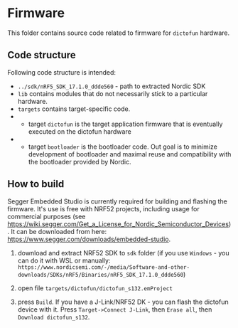 # Firmware

This folder contains source code related to firmware for `dictofun` hardware.

## Code structure

Following code structure is intended:

- `../sdk/nRF5_SDK_17.1.0_ddde560` - path to extracted Nordic SDK
- `lib` contains modules that do not necessarily stick to a particular hardware. 
- `targets` contains target-specific code.
- - target `dictofun` is the target application firmware that is eventually executed on the dictofun hardware
- - target `bootloader` is the bootloader code. Out goal is to minimize development of bootloader and maximal reuse and compatibility with the bootloader provided by Nordic.

## How to build

Segger Embedded Studio is currently required for building and flashing the firmware. It's use is free with NRF52 projects, including usage for commercial purposes (see https://wiki.segger.com/Get_a_License_for_Nordic_Semiconductor_Devices). It can be downloaded from here: https://www.segger.com/downloads/embedded-studio.

1) download and extract NRF52 SDK to `sdk` folder (if you use `Windows` - you can do it with WSL or manually: `https://www.nordicsemi.com/-/media/Software-and-other-downloads/SDKs/nRF5/Binaries/nRF5_SDK_17.1.0_ddde560`)

2) open file `targets/dictofun/dictofun_s132.emProject`

3) press `Build`. If you have a J-Link/NRF52 DK - you can flash the dictofun device with it. Press `Target->Connect J-Link`, then `Erase all`, then `Download dictofun_s132`.



